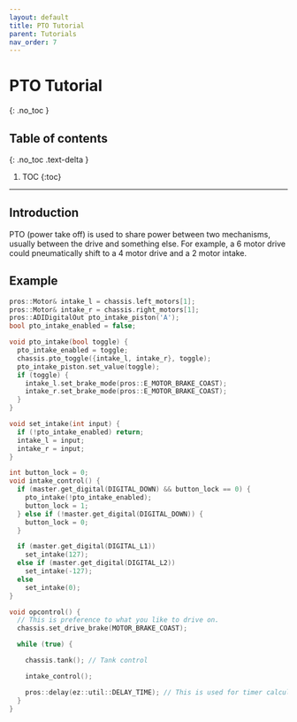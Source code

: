 ```yaml
---
layout: default
title: PTO Tutorial
parent: Tutorials
nav_order: 7
---
```



# **PTO Tutorial**
{: .no_toc }

## Table of contents
{: .no_toc .text-delta }

1. TOC
{:toc}


---

## Introduction  
PTO (power take off) is used to share power between two mechanisms, usually between the drive and something else.  For example, a 6 motor drive could pneumatically shift to a 4 motor drive and a 2 motor intake.  

## Example  
```cpp
pros::Motor& intake_l = chassis.left_motors[1];
pros::Motor& intake_r = chassis.right_motors[1];
pros::ADIDigitalOut pto_intake_piston('A');
bool pto_intake_enabled = false;

void pto_intake(bool toggle) {
  pto_intake_enabled = toggle;
  chassis.pto_toggle({intake_l, intake_r}, toggle);
  pto_intake_piston.set_value(toggle);
  if (toggle) {
    intake_l.set_brake_mode(pros::E_MOTOR_BRAKE_COAST);
    intake_r.set_brake_mode(pros::E_MOTOR_BRAKE_COAST);
  }
}

void set_intake(int input) {
  if (!pto_intake_enabled) return;
  intake_l = input;
  intake_r = input;
}

int button_lock = 0;
void intake_control() {
  if (master.get_digital(DIGITAL_DOWN) && button_lock == 0) {
    pto_intake(!pto_intake_enabled);
    button_lock = 1;
  } else if (!master.get_digital(DIGITAL_DOWN)) {
    button_lock = 0;
  }

  if (master.get_digital(DIGITAL_L1))
    set_intake(127);
  else if (master.get_digital(DIGITAL_L2))
    set_intake(-127);
  else
    set_intake(0);
}

void opcontrol() {
  // This is preference to what you like to drive on.
  chassis.set_drive_brake(MOTOR_BRAKE_COAST);

  while (true) {

    chassis.tank(); // Tank control

    intake_control();

    pros::delay(ez::util::DELAY_TIME); // This is used for timer calculations!  Keep this ez::util::DELAY_TIME
  }
}

```